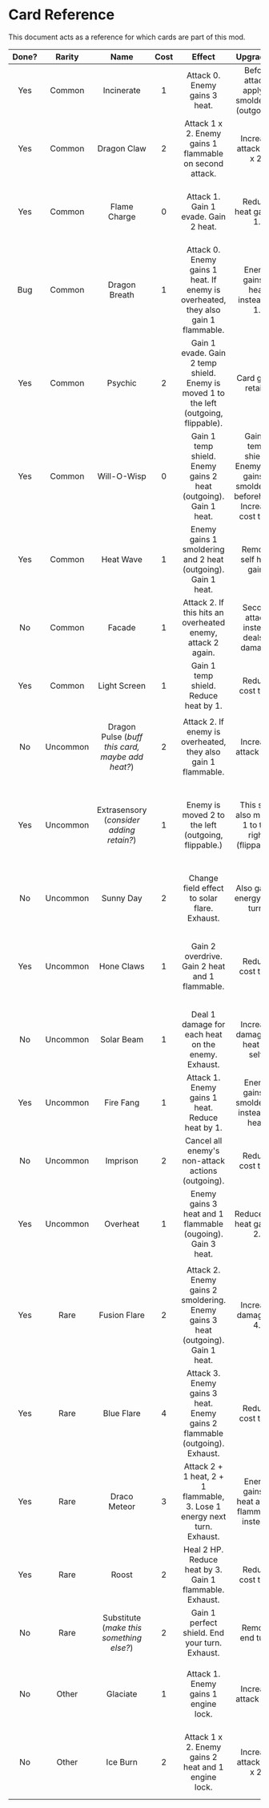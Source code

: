 # Card Reference

This document acts as a reference for which cards are part of this mod.

| Done? | Rarity | Name | Cost | Effect | Upgrade A | Upgrade B |
|:-:|:-:|:-:|:-:|:-:|:-:|:-:|
| Yes | Common | Incinerate | 1 | Attack 0. Enemy gains 3 heat. | Before attack, apply 1 smoldering (outgoing). | Attack 0 x 2, apply burn on both attacks. |
| Yes | Common | Dragon Claw | 2 | Attack 1 x 2. Enemy gains 1 flammable on second attack. | Increase attack to 2 x 2. | Enemy gains 2 heat on first attack. |
| Yes | Common | Flame Charge | 0 | Attack 1. Gain 1 evade. Gain 2 heat. | Reduce heat gain to 1. | Increase cost to 1. Increase attack to 2 and evade to 2. |
| Bug | Common | Dragon Breath | 1 | Attack 0. Enemy gains 1 heat. If enemy is overheated, they also gain 1 flammable. | Enemy gains 2 heat instead of 1. | Increase cost to 2. If overheated, enemy gains 2 flammable instead of 1. |
| Yes | Common | Psychic | 2 | Gain 1 evade. Gain 2 temp shield. Enemy is moved 1 to the left (outgoing, flippable). | Card gains retain. | Gain 2 real shield instead of temp shield. |
| Yes | Common | Will-O-Wisp | 0 | Gain 1 temp shield. Enemy gains 2 heat (outgoing). Gain 1 heat. | Gain 2 temp shield. Enemy also gains 1 smoldering beforehand. Increase cost to 1. | Gain 1 shield. Enemy instead gains 2 heat twice. Gain 2 heat instead of 1. |
| Yes | Common | Heat Wave | 1 | Enemy gains 1 smoldering and 2 heat (outgoing). Gain 1 heat. | Remove self heat gain. | Increase to 2 smoldering. Gain 3 heat instead. |
| No | Common | Facade | 1 | Attack 2. If this hits an overheated enemy, attack 2 again. | Second attack instead deals 4 damage. | Add pierce to both attacks. |
| Yes | Common | Light Screen | 1 | Gain 1 temp shield. Reduce heat by 1. | Reduce cost to 0. | Gain 2 temp shield. Reduce heat by 2. |
||||||||
| No | Uncommon | Dragon Pulse (*buff this card, maybe add heat?*) | 2 | Attack 2. If enemy is overheated, they also gain 1 flammable. | Increase attack to 3. | Add pierce to attack. |
| Yes | Uncommon | Extrasensory (*consider adding retain?*) | 1 | Enemy is moved 2 to the left (outgoing, flippable.) | This ship also moves 1 to the right (flippable). | Enemy instead moves 3 to the left (outgoing, flippable). Gain 1 evade. Gain 1 heat.
| No | Uncommon | Sunny Day | 2 | Change field effect to solar flare. Exhaust. | Also gain 1 energy next turn. | Enemy ship also gains 2 heat. |
| Yes | Uncommon | Hone Claws | 1 | Gain 2 overdrive. Gain 2 heat and 1 flammable. | Reduce cost to 0. | Instead gain 1 powerdrive. Gain 3 heat and 1 flammable. Card gains exhaust. |
| No | Uncommon | Solar Beam | 1 | Deal 1 damage for each heat on the enemy. Exhaust. | Increase damage by heat on self. | Change cost to 2. Do not exhaust. |
| Yes | Uncommon | Fire Fang | 1 | Attack 1. Enemy gains 1 heat. Reduce heat by 1. | Enemy gains 1 smoldering instead of heat. | Increase attack to 3 and add pierce. Gain 1 heat instead. |
| No | Uncommon | Imprison | 2 | Cancel all enemy's non-attack actions (outgoing). | Reduce cost to 1. | Cancel all enemy actions. End your turn. |
| Yes | Uncommon | Overheat | 1 | Enemy gains 3 heat and 1 flammable (ougoing). Gain 3 heat. | Reduce self heat gain to 2. | Enemy also gains 1 smoldering beforehand. |
||||||||
| Yes | Rare | Fusion Flare | 2 | Attack 2. Enemy gains 2 smoldering. Enemy gains 3 heat (outgoing). Gain 1 heat. | Increase damage to 4. | Enemy gains 3 smoldering. Increase self heat gain to 3. |
| Yes | Rare | Blue Flare | 4 | Attack 3. Enemy gains 3 heat. Enemy gains 2 flammable (outgoing). Exhaust. | Reduce cost to 3. | Reduce enemy flammable gain to 1. Remove exhaust. |
| Yes | Rare | Draco Meteor | 3 | Attack 2 + 1 heat, 2 + 1 flammable, 3. Lose 1 energy next turn. Exhaust. | Enemy gains 2 heat and 2 flammable instead. | Reduce energy cost to 2. |
| Yes | Rare | Roost | 2 | Heal 2 HP. Reduce heat by 3. Gain 1 flammable. Exhaust. | Reduce cost to 1. | Also gain 2 temp shield. |
| No | Rare | Substitute (*make this something else?*) | 2 | Gain 1 perfect shield. End your turn. Exhaust. | Remove end turn. | Gain 3 shield. Increase cost to 3. |
||||||||
| No | Other | Glaciate | 1 | Attack 1. Enemy gains 1 engine lock. | Increase attack to 2. | Increase cost to 2. Increase enemy engine lock gain to 2. |
| No | Other | Ice Burn | 2 | Attack 1 x 2. Enemy gains 2 heat and 1 engine lock. | Increase attack to 2 x 2. | Both attacks pierce. Shift right 1 between each attack. |